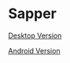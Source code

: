 # Sapper
[Desktop Version](https://github.com/SerTelnov/Sapper/blob/master/SapperDesktopVersion/artifacts/SapperDesktopVersion_jar/SapperDesktopVersion.jar)

[Android Version](https://github.com/SerTelnov/Sapper/blob/master/SapperAndroidApp/app/sapper.apk)

